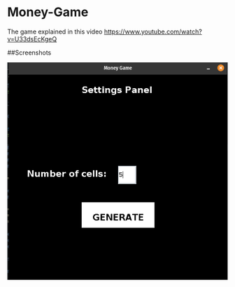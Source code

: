 # Money-Game
The game explained in this video https://www.youtube.com/watch?v=U33dsEcKgeQ

##Screenshots

![alt text](screenshots/settings5.png?raw=true)
